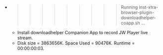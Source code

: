 * >>>>>>>>> Running inst-xtra-browser-plugin-downloadhelper-coapp.sh ...
  * Install downloadhelper Companion App to record JW Player live stream.
  * Disk size = 3863656K. Space Used = 90476K. Runtime = 00:00:00:03.
